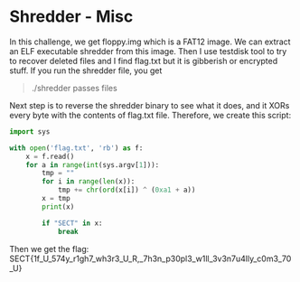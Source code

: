 # Shredder - Misc

In this challenge, we get floppy.img which is a FAT12 image. We can extract an ELF executable shredder from this image. Then I use testdisk tool to try to recover deleted files and I find flag.txt but it is gibberish or encrypted stuff. If you run the shredder file, you get

> ./shredder passes files

Next step is to reverse the shredder binary to see what it does, and it XORs every byte with the contents of flag.txt file. Therefore, we create this script:

```Python
import sys

with open('flag.txt', 'rb') as f:
    x = f.read()
    for a in range(int(sys.argv[1])):
        tmp = ""
        for i in range(len(x)):
            tmp += chr(ord(x[i]) ^ (0xa1 + a))
        x = tmp
        print(x)

        if "SECT" in x:
            break
```

Then we get the flag: SECT{1f_U_574y_r1gh7_wh3r3_U_R,_7h3n_p30pl3_w1ll_3v3n7u4lly_c0m3_70_U}